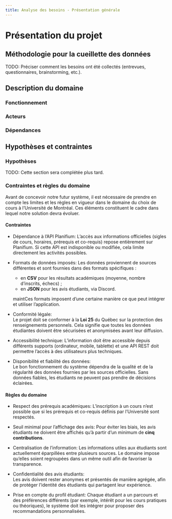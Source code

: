 ```yaml
---
title: Analyse des besoins - Présentation générale
---
```


# Présentation du projet

## Méthodologie pour la cueillette des données

TODO: Préciser comment les besoins ont été collectés (entrevues, questionnaires, brainstorming, etc.).

## Description du domaine

### Fonctionnement

### Acteurs

### Dépendances

## Hypothèses et contraintes

### Hypothèses
TODO: Cette section sera complétée plus tard.

### Contraintes et règles du domaine

Avant de concevoir notre futur système, il est nécessaire de prendre en compte les limites et les règles en vigueur dans le domaine du choix de cours à l’Université de Montréal. 
Ces éléments constituent le cadre dans lequel notre solution devra évoluer.

#### Contraintes
- Dépendance à l’API Planifium: 
  L’accès aux informations officielles (sigles de cours, horaires, prérequis et co-requis) repose entièrement sur Planifium. Si cette API est indisponible ou modifiée, cela limite directement les activités possibles.  

- Formats de données imposés: 
  Les données proviennent de sources différentes et sont fournies dans des formats spécifiques :  

    - en **CSV** pour les résultats académiques (moyenne, nombre d’inscrits, échecs) ;  
    - en **JSON** pour les avis étudiants, via Discord.

    maintCes formats imposent d’une certaine manière ce que peut intégrer et utiliser l’application.  

- Conformité légale:  
  Le projet doit se conformer à la **Loi 25** du Québec sur la protection des renseignements personnels. Cela signifie que toutes les données étudiantes doivent être sécurisées et anonymisées avant leur diffusion.  

- Accessibilité technique: 
  L’information doit être accessible depuis différents supports (ordinateur, mobile, tablette) et une API REST doit permettre l’accès à des utilisateurs plus techniques.  

- Disponibilité et fiabilité des données:  
  Le bon fonctionnement du système dépendra de la qualité et de la régularité des données fournies par les sources officielles. Sans données fiables, les étudiants ne peuvent pas prendre de décisions éclairées.  


#### Règles du domaine
- Respect des prérequis académiques: 
  L’inscription à un cours n’est possible que si les prérequis et co-requis définis par l’Université sont respectés.  

- Seuil minimal pour l’affichage des avis:
  Pour éviter les biais, les avis étudiants ne doivent être affichés qu’à partir d’un minimum de **cinq contributions**.  

- Centralisation de l’information: 
  Les informations utiles aux étudiants sont actuellement éparpillées entre plusieurs sources. Le domaine impose qu’elles soient regroupées dans un même outil afin de favoriser la transparence.  

- Confidentialité des avis étudiants:  
  Les avis doivent rester anonymes et présentés de manière agrégée, afin de protéger l’identité des étudiants qui partagent leur expérience.  

- Prise en compte du profil étudiant: 
  Chaque étudiant a un parcours et des préférences différents (par exemple, intérêt pour les cours pratiques ou théoriques), le système doit les intégrer pour proposer des recommandations personnalisées.  